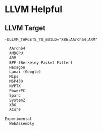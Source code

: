 # LLVM Helpful

## LLVM Target

`-DLLVM_TARGETS_TO_BUILD="X86;AArch64,ARM"`

```txt
  AArch64
  AMDGPU
  ARM
  BPF (Berkeley Packet Filter)
  Hexagon
  Lanai (Google)
  Mips
  MSP430
  NVPTX
  PowerPC
  Sparc
  SystemZ
  X86
  XCore
  
Experimental
  WebAssembly
```
